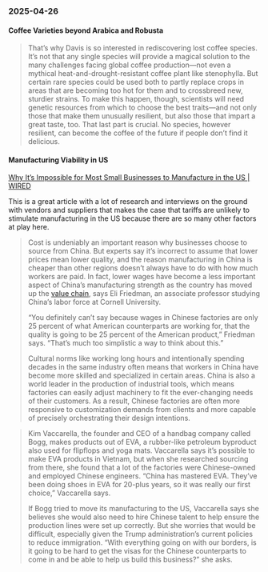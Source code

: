 ### 2025-04-26
#### Coffee Varieties beyond Arabica and Robusta

> That’s why Davis is so interested in rediscovering lost coffee species. It’s not that any single species will provide a magical solution to the many challenges facing global coffee production—not even a mythical heat-and-drought-resistant coffee plant like stenophylla. But certain rare species could be used both to partly replace crops in areas that are becoming too hot for them and to crossbreed new, sturdier strains. To make this happen, though, scientists will need genetic resources from which to choose the best traits—and not only those that make them unusually resilient, but also those that impart a great taste, too. That last part is crucial. No species, however resilient, can become the coffee of the future if people don’t find it delicious.

#### Manufacturing Viability in US
[Why It’s Impossible for Most Small Businesses to Manufacture in the US \| WIRED](https://archive.is/0hzIV)

This is a great article with a lot of research and interviews on the ground with vendors and suppliers that makes the case that tariffs are unlikely to stimulate manufacturing in the US because there are so many other factors at play here.

> Cost is undeniably an important reason why businesses choose to source from China. But experts say it’s incorrect to assume that lower prices mean lower quality, and the reason manufacturing in China is cheaper than other regions doesn’t always have to do with how much workers are paid. In fact, lower wages have become a less important aspect of China’s manufacturing strength as the country has moved up the [value chain](https://archive.is/o/0hzIV/https://www.wired.com/story/china-microchip-autonomy-huawei/), says Eli Friedman, an associate professor studying China’s labor force at Cornell University.
> 
> “You definitely can’t say because wages in Chinese factories are only 25 percent of what American counterparts are working for, that the quality is going to be 25 percent of the American product,” Friedman says. “That’s much too simplistic a way to think about this.”
> 
> Cultural norms like working long hours and intentionally spending decades in the same industry often means that workers in China have become more skilled and specialized in certain areas. China is also a world leader in the production of industrial tools, which means factories can easily adjust machinery to fit the ever-changing needs of their customers. As a result, Chinese factories are often more responsive to customization demands from clients and more capable of precisely orchestrating their design intentions.

> Kim Vaccarella, the founder and CEO of a handbag company called Bogg, makes products out of EVA, a rubber-like petroleum byproduct also used for flipflops and yoga mats. Vaccarella says it’s possible to make EVA products in Vietnam, but when she researched sourcing from there, she found that a lot of the factories were Chinese-owned and employed Chinese engineers. “China has mastered EVA. They’ve been doing shoes in EVA for 20-plus years, so it was really our first choice,” Vaccarella says.
> 
> If Bogg tried to move its manufacturing to the US, Vaccarella says she believes she would also need to hire Chinese talent to help ensure the production lines were set up correctly. But she worries that would be difficult, especially given the Trump administration’s current policies to reduce immigration. “With everything going on with our borders, is it going to be hard to get the visas for the Chinese counterparts to come in and be able to help us build this business?” she asks.

#### 